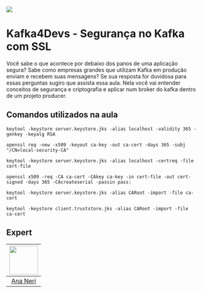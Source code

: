 
<img src="https://storage.googleapis.com/golden-wind/experts-club/capa-github.svg" />

# Kafka4Devs - Segurança no Kafka com SSL
Você sabe o que acontece por debaixo dos panos de uma aplicação segura? Sabe como empresas grandes que utilizam Kafka em produção enviam e recebem suas mensagens? 
Se sua resposta for duvidosa para essas perguntas sugiro que assista essa aula. Nela você vai entender conceitos de segurança e criptografia e aplicar num broker do kafka dentro de um projeto producer.
 

## Comandos utilizados na aula

```
keytool -keystore server.keystore.jks -alias localhost -validity 365 -genkey -keyalg RSA
```

```
openssl req -new -x509 -keyout ca-key -out ca-cert -days 365 -subj "/CN=local-security-CA"
```

```
keytool -keystore server.keystore.jks -alias localhost -certreq -file cert-file
```

```
openssl x509 -req -CA ca-cert -CAkey ca-key -in cert-file -out cert-signed -days 365 -CAcreateserial -passin pass:
```

```
keytool -keystore server.keystore.jks -alias CARoot -import -file ca-cert
```

```
keytool -keystore client.truststore.jks -alias CARoot -import -file ca-cert
```

## Expert
| [<img src="https://avatars.githubusercontent.com/u/42419543?v=4" width="75px;"/>](https://github.com/anabneri) |
| :-: |
|[Ana Neri](https://github.com/anabneri)|

